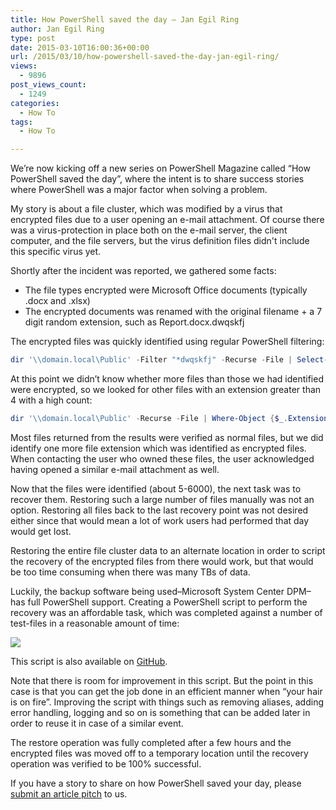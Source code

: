 ```yaml
---
title: How PowerShell saved the day – Jan Egil Ring
author: Jan Egil Ring
type: post
date: 2015-03-10T16:00:36+00:00
url: /2015/03/10/how-powershell-saved-the-day-jan-egil-ring/
views:
  - 9896
post_views_count:
  - 1249
categories:
  - How To
tags:
  - How To

---
```

We&#8217;re now kicking off a new series on PowerShell Magazine called “How PowerShell saved the day”, where the intent is to share success stories where PowerShell was a major factor when solving a problem.

My story is about a file cluster, which was modified by a virus that encrypted files due to a user opening an e-mail attachment. Of course there was a virus-protection in place both on the e-mail server, the client computer, and the file servers, but the virus definition files didn't include this specific virus yet.

Shortly after the incident was reported, we gathered some facts:

  * The file types encrypted were Microsoft Office documents (typically .docx and .xlsx)
  * The encrypted documents was renamed with the original filename + a 7 digit random extension, such as Report.docx.dwqskfj

The encrypted files was quickly identified using regular PowerShell filtering:

```powershell
dir '\\domain.local\Public' -Filter "*dwqskfj" -Recurse -File | Select-Object -Property name,directory,fullname | Export-Csv -Path C:\temp\infected.csv -NoTypeInformation -Encoding Unicode -Delimiter ';'
```


At this point we didn&#8217;t know whether more files than those we had identified were encrypted, so we looked for other files with an extension greater than 4 with a high count:

```powershell
dir '\\domain.local\Public' -Recurse -File | Where-Object {$_.Extension.Length -gt 4} | Group-Object -Property extension | sort count -Descending
```


Most files returned from the results were verified as normal files, but we did identify one more file extension which was identified as encrypted files. When contacting the user who owned these files, the user acknowledged having opened a similar e-mail attachment as well.

Now that the files were identified (about 5-6000), the next task was to recover them. Restoring such a large number of files manually was not an option. Restoring all files back to the last recovery point was not desired either since that would mean a lot of work users had performed that day would get lost.

Restoring the entire file cluster data to an alternate location in order to script the recovery of the encrypted files from there would work, but that would be too time consuming when there was many TBs of data.

Luckily, the backup software being used&#8211;Microsoft System Center DPM&#8211;has full PowerShell support. Creating a PowerShell script to perform the recovery was an affordable task, which was completed against a number of test-files in a reasonable amount of time:

![](/images/How_PS_saved_the_day_JER.png)

This script is also available on [GitHub][1].

Note that there is room for improvement in this script. But the point in this case is that you can get the job done in an efficient manner when “your hair is on fire”. Improving the script with things such as removing aliases, adding error handling, logging and so on is something that can be added later in order to reuse it in case of a similar event.

The restore operation was fully completed after a few hours and the encrypted files was moved off to a temporary location until the recovery operation was verified to be 100% successful.

If you have a story to share on how PowerShell saved your day, please [submit an article pitch][2] to us.

[1]: https://github.com/janegilring/PSCommunity/blob/master/Microsoft%20System%20Center/Data%20Protection%20Manager/Restore-DPMRecoverableItem.ps1
[2]: /write-for-us/